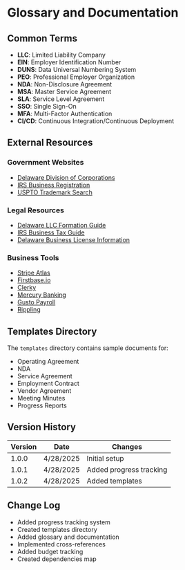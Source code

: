 # Glossary and Documentation

## Common Terms
- **LLC**: Limited Liability Company
- **EIN**: Employer Identification Number
- **DUNS**: Data Universal Numbering System
- **PEO**: Professional Employer Organization
- **NDA**: Non-Disclosure Agreement
- **MSA**: Master Service Agreement
- **SLA**: Service Level Agreement
- **SSO**: Single Sign-On
- **MFA**: Multi-Factor Authentication
- **CI/CD**: Continuous Integration/Continuous Deployment

## External Resources
### Government Websites
- [Delaware Division of Corporations](https://corp.delaware.gov/)
- [IRS Business Registration](https://www.irs.gov/businesses/small-businesses-self-employed/employer-id-numbers)
- [USPTO Trademark Search](https://www.uspto.gov/trademarks/search)

### Legal Resources
- [Delaware LLC Formation Guide](https://corp.delaware.gov/llc/)
- [IRS Business Tax Guide](https://www.irs.gov/businesses/small-businesses-self-employed/business-taxes)
- [Delaware Business License Information](https://business.delaware.gov/)

### Business Tools
- [Stripe Atlas](https://stripe.com/atlas)
- [Firstbase.io](https://firstbase.io/)
- [Clerky](https://www.clerky.com/)
- [Mercury Banking](https://mercury.com/)
- [Gusto Payroll](https://gusto.com/)
- [Rippling](https://www.rippling.com/)

## Templates Directory
The `templates` directory contains sample documents for:
- Operating Agreement
- NDA
- Service Agreement
- Employment Contract
- Vendor Agreement
- Meeting Minutes
- Progress Reports

## Version History
| Version | Date | Changes |
|---------|------|---------|
| 1.0.0 | 4/28/2025 | Initial setup |
| 1.0.1 | 4/28/2025 | Added progress tracking |
| 1.0.2 | 4/28/2025 | Added templates |

## Change Log
- Added progress tracking system
- Created templates directory
- Added glossary and documentation
- Implemented cross-references
- Added budget tracking
- Created dependencies map 